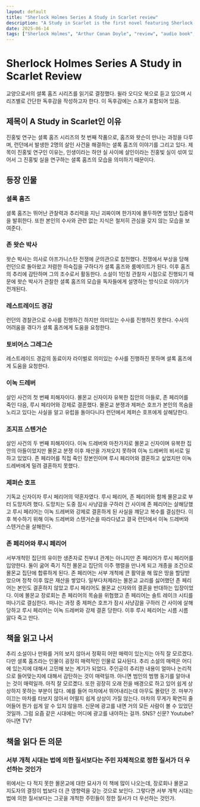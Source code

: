 ```yaml
---
layout: default
title: "Sherlock Holmes Series A Study in Scarlet review"
description: "A Study in Scarlet is the first novel featuring Sherlock Holmes, written by Arthur Conan Doyle."
date: 2025-06-14
tags: ["Sherlock Holmes", "Arthur Conan Doyle", "review", "audio book", "novel"]
---
```



# Sherlock Holmes Series A Study in Scarlet Review
교양으로서의 셜록 홈즈 시리즈를 읽기로 결정했다. 윌라 오디오 북으로 듣고 있으며 시리즈별로 간단한 독후감을 작성하고자 한다.
이 독후감에는 스포가 포함되어 있음.

## 제목이 A Study in Scarlet인 이유
 진홍빛 연구는 셜록 홈즈 시리즈의 첫 번째 작품으로, 홈즈와 왓슨이 만나는 과정을 다루며, 런던에서 발생한 2명의 살인 사건을 해결하는 셜록 홈즈의 이야기를 그리고 있다. 제목이 진홍빛 연구인 이유는, 인생이라는 하얀 실 사이에 살인이라는 진홍빛 실이 섞여 있어서 그 진홍빛 실을 연구하는 셜록 홈즈의 모습을 의미하기 때문이다.

## 등장 인물

### 셜록 홈즈
셜록 홈즈는 뛰어난 관찰력과 추리력을 지닌 괴짜이며 한가지에 몰두하면 엄청난 집중력을 발휘한다. 또한 본인의 수사와 관련 없는 지식은 철저히 관심을 갖지 않는 모습을 보여준다.

### 존 왓슨 박사
왓슨 박사는 의사로 아프가니스탄 전쟁에 군의관으로 참전했다. 전쟁에서 부상을 당해 런던으로 돌아왔고 저렴한 하숙집을 구하다가 셜록 홈즈와 룸메이트가 된다. 이후 홈즈의 추리에 감탄하며 그의 조수로서 활동한다. 소설이 1인칭 관찰자 시점으로 진행되기 때문에 왓슨 박사가 관찰한 셜록 홈즈의 모습을 독자들에게 설명하는 방식으로 이야기가 전개된다.  

### 레스트레이드 경감
런던의 경찰관으로 수사를 진행하긴 하지만 의미있는 수사를 진행하진 못한다. 수사의 어려움을 겪다가 셜록 홈즈에게 도움을 요청한다.

### 토비어스 그레그슨
레스트레이드 경감의 동료이자 라이벌로 의미있는 수사를 진행하진 못하며 셜록 홈즈에게 도움을 요청한다.

### 이녹 드레버
살인 사건의 첫 번째 피해자이다. 몰몬교 신자이자 유복한 집안의 아들로, 존 페리어를 죽인 다음, 루시 페리어와 강제로 결혼했다. 몰몬교 분쟁과 제퍼슨 호프가 본인의 목숨을 노리고 있다는 사실을 알고 유럽을 돌아다니다 런던에서 제퍼슨 호프에게 살해당한다. 

### 조지프 스텐거슨
살인 사건의 두 번째 피해자이다. 이녹 드레버와 마찬가지로 몰몬교 신자이며 유복한 집안의 아들이었지만 몰몬교 분쟁 이후 재산을 가져오지 못하여 이녹 드레버의 비서로 일하고 있었다. 존 페리어를 직접 죽인 장본인이며 루시 페리어와 결혼하고 싶었지만 이녹 드레버에게 밀려 결혼하지 못했다. 

### 제퍼슨 호프
기독교 신자이자 루시 페리어의 약혼자였다. 루시 페리어, 존 페리어와 함께 몰몬교로 부터 도망치려 했다. 도망치는 도중 잠시 사냥감을 구하러 간 사이에 존 페리어는 살해당했고 루시 페리어는 이녹 드레버와 강제로 결혼하게 된 사실을 꺠닫고 복수를 결심한다. 이후 복수하기 위해 이녹 드레버와 스텐거슨을 따라다녔고 결국 런던에서 이녹 드레버와 스텐거슨을 살해한다.

### 존 페리어와 루시 페리어
서부개척민 집단의 유이한 생존자로 친부녀 관계는 아니지만 존 페리어가 루시 페리어를 입양한다. 둘이 굶어 죽기 직전 몰몬교 집단의 이주 행렬을 만나게 되고 개종을 조건으로 몰몬교 집단에 합류하게 된다. 존 페리어는 서부 개척에 큰 활약을 해 많은 땅을 할당받았으며 정착 이후 많은 재산을 쌓았다. 일부다처제라는 몰몬교 교리를 싫어했던 존 페리어는 본인도 결혼하지 않았고 루시 페리어도 몰몬교 신자와의 결혼을 반대하는 입장이었다. 이에 몰몬교 장로회는 존 페리어의 목숨을 위협했고 존 페리어는 솔트 레이크 시티를 떠나기로 결심한다. 떠나는 과정 중 제퍼슨 호프가 잠시 사냥감을 구하러 간 사이에 살해당하고 루시 페리어는 이녹 드레버와 강제 결혼 당한다. 이후 루시 페리어는 시름 시름 앓다 죽고 만다.

## 책을 읽고 나서
추리 소설이나 만화를 거의 보지 않아서 정확히 어떤 매력이 있는지는 아직 잘 모르겠다. 다만 셜록 홈즈라는 인물이 굉장히 매력적인 인물로 묘사된다. 추리 소설의 매력은 어디에 있는지에 대해서 고민해 보는 계기가 되었다. 주인공이 추리한 내용이 얼마나 논리적으로 들어맞는지에 대해서 감탄하는 것이 매력일까. 아니면 범인의 범행 동기를 알아내는 것이 매력일까. 아직 잘 모르곘다. 또한 굉장히 오래 전을 배경으로 하고 있어 쉽게 상상하지 못하는 부분이 많다. 예를 들어 마차에서 뛰어내리는데 아무도 몰랐던 것. 마부가 이끄는 마차를 타보지 않아서 어떨지 쉽게 상상이 가질 않는다. 마차의 무게가 확연히 줄어들어 뭔가 쉽게 알 수 있지 않을까. 신문에 광고를 내면 거의 모든 사람이 볼 수 있었던 것일까. 그럼 요즘 같은 시대에는 어디에 광고를 내야하는 걸까. SNS? 신문? Youtube? 아니면 TV?

## 책을 읽다 든 의문
### 서부 개척 시대는 법에 의한 질서보다는 주민 자체적으로 정한 질서가 더 우선하는 것인가
위에서는 다 적지 못한 몰몬교에 대한 묘사가 이 책에 많이 나오는데, 장로회나 몰몬교 지도자의 결정이 법보다 더 큰 영향력을 갖는 것으로 보인다. 그렇다면 서부 개척 시대는 법에 의한 질서보다는 그곳을 개척한 주민들이 정한 질서가 더 우선하는 것인가.
